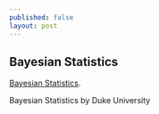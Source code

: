 ```yaml
---
published: false
layout: post
---
```

## Bayesian Statistics

[Bayesian Statistics](https://www.coursera.org/learn/bayesian/home/welcome/). 


Bayesian Statistics
by Duke University